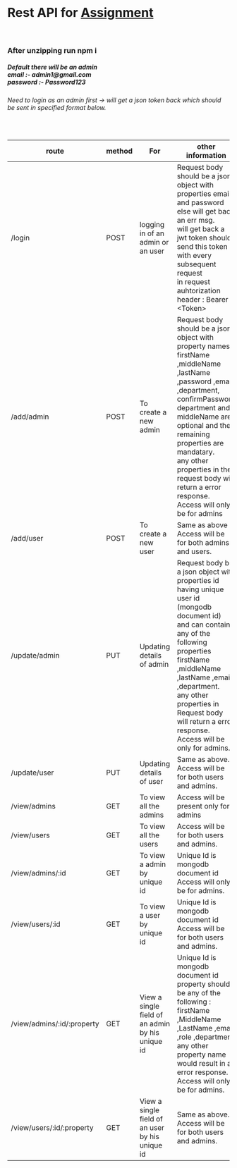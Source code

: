 <!DOCTYPE html>
<html lang="en">

<head>
    <meta charset="UTF-8" />
    <meta http-equiv="X-UA-Compatible" content="IE=edge" />
    <meta name="viewport" content="width=device-width, initial-scale=1.0" />
    <link href="https://cdn.jsdelivr.net/npm/bootstrap@5.2.0/dist/css/bootstrap.min.css" rel="stylesheet"
        integrity="sha384-gH2yIJqKdNHPEq0n4Mqa/HGKIhSkIHeL5AyhkYV8i59U5AR6csBvApHHNl/vI1Bx" crossorigin="anonymous" />
</head>

<body>
    <br/>
    <h1>Rest API for <a href="https://drive.google.com/file/d/114AhDA0rn2jGcwGuN1J8DjVzs9tUyMpm/view?usp=share_link">Assignment</a></h1>
    <br/>
    <h3>After unzipping run <b>npm i</b></h3>
    <h5>Default there will be an admin
        <br/>
        email :- admin1@gmail.com
        <br/>
        password :- Password123
    </h5>
    <h6>Need to login as an admin first -> will get a json token back which should be sent in specified format below.</h6>
    <br/>
    <table class="table table-striped">
        <thead>
            <th scope="col">route</th>
            <th scope="col">method</th>
            <th scope="col">For</th>
            <th scope="col">other information</th>
        </thead>
        <tbody>
            <tr>
                <td>/login</td>
                <td>POST</td>
                <td>logging in of an admin or an user</td>
                <td>Request body should be a json object with properties email and password else will get back an err msg.
                    <br/>
                    will get back a jwt token should send this token with every subsequent request 
                    <br/>
                    in request auhtorization header : Bearer &ltToken&gt 
                </td>
            </tr>
            <tr>
                <td>/add/admin</td>
                <td>POST</td>
                <td>To create a new admin</td>
                <td>Request body should be a json object with property names : firstName ,middleName ,lastName ,password ,email ,department, confirmPassword
                    <br/>
                    department and middleName are optional and the remaining properties are mandatary.
                    <br/>
                    any other properties in the request body will return a error response.
                    <br/>
                    Access will only be for admins
                </td>
            </tr>
            <tr>
                <td>/add/user</td>
                <td>POST</td>
                <td>To create a new user</td>
                <td>Same as above
                    <br/>
                    Access will be for both admins and users.
                </td>
            </tr>
            <tr>
                <td>/update/admin</td>
                <td>PUT</td>
                <td>Updating details of admin</td>
                <td>Request body be a json object with properties id having unique user id (mongodb document id)
                    <br/> 
                    and can contain any of the following properties
                    firstName ,middleName ,lastName ,email ,department.
                    <br/>
                    any other properties in Request body will return a error response.
                    <br/>
                    Access will be only for admins.
                </td>
            </tr>
            <tr>
                <td>/update/user</td>
                <td>PUT</td>
                <td>Updating details of user</td>
                <td>Same as above.
                    <br/>
                    Access will be for both users and admins.
                </td>
            </tr>
            <tr>
                <td>/view/admins</td>
                <td>GET</td>
                <td>To view all the admins</td>
                <td>Access will be present only for admins</td>
            </tr>
            <tr>
                <td>/view/users</td>
                <td>GET</td>
                <td>To view all the users</td>
                <td>Access will be for both users and admins.</td>
            </tr>
            <tr>
                <td>/view/admins/:id</td>
                <td>GET</td>
                <td>To view a admin by unique id</td>
                <td>Unique Id is mongodb document id
                    <br/>
                    Access will only be for admins.
                </td>
            </tr>
            <tr>
                <td>/view/users/:id</td>
                <td>GET</td>
                <td>To view a user by unique id</td>
                <td>Unique Id is mongodb document id
                    <br />
                    Access will be for both users and admins.
                </td>
            </tr>
            <tr>
                <td>/view/admins/:id/:property</td>
                <td>GET</td>
                <td>View a single field of an admin by his unique id</td>
                <td>Unique Id is mongodb document id 
                    <br/>
                    property should be any of the following : firstName ,MiddleName ,LastName ,email ,role ,department
                    <br/>
                    any other property name would result in a error response.
                    <br/>
                    Access will only be for admins.
                </td>
            </tr>
            <tr>
                <td>/view/users/:id/:property</td>
                <td>GET</td>
                <td>View a single field of an user by his unique id</td>
                <td>Same as above.
                    <br/>
                    Access will be for both users and admins.
                </td>
            </tr>
        </tbody>
    </table>
</body>

</html>
